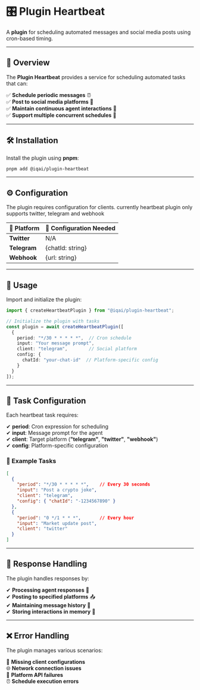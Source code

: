 # 🎛 Plugin Heartbeat

A **plugin** for scheduling automated messages and social media posts using cron-based timing.

---

## 📌 Overview

The **Plugin Heartbeat** provides a service for scheduling automated tasks that can:

✅ **Schedule periodic messages** ⏰  
✅ **Post to social media platforms** 📱  
✅ **Maintain continuous agent interactions** 🔄  
✅ **Support multiple concurrent schedules** 📅  

---

## 🛠 Installation

Install the plugin using **pnpm**:

```bash
pnpm add @iqai/plugin-heartbeat
```

---

## ⚙ Configuration

The plugin requires configuration for clients. currently heartbeat plugin only supports twitter, telegram and webhook

| 🔧 Platform | 📜 Configuration Needed |
|------------|------------------------|
| **Twitter**  | N/A |
| **Telegram** | {chatId: string} |
| **Webhook**  | {url: string} |

---

## 🚀 Usage

Import and initialize the plugin:

```typescript
import { createHeartbeatPlugin } from "@iqai/plugin-heartbeat";

// Initialize the plugin with tasks
const plugin = await createHeartbeatPlugin([
  {
    period: "*/30 * * * * *",  // Cron schedule
    input: "Your message prompt",
    client: "telegram",        // Social platform
    config: {
      chatId: "your-chat-id"  // Platform-specific config
    }
  }
]);
```

---

## 🎯 Task Configuration

Each heartbeat task requires:

✔ **period**: Cron expression for scheduling  
✔ **input**: Message prompt for the agent  
✔ **client**: Target platform (**"telegram"**,  **"twitter"**, **"webhook"**)  
✔ **config**: Platform-specific configuration  

### 💬 Example Tasks

```json
[
  {
    "period": "*/30 * * * * *",    // Every 30 seconds
    "input": "Post a crypto joke",
    "client": "telegram",
    "config": { "chatId": "-1234567890" }
  },
  {
    "period": "0 */1 * * *",       // Every hour
    "input": "Market update post",
    "client": "twitter"
  }
]
```

---

## 📜 Response Handling

The plugin handles responses by:

✔ **Processing agent responses** 🤖  
✔ **Posting to specified platforms** 📤  
✔ **Maintaining message history** 📝  
✔ **Storing interactions in memory** 💾  

---

## ❌ Error Handling

The plugin manages various scenarios:

🚨 **Missing client configurations**  
🌐 **Network connection issues**  
📡 **Platform API failures**  
⏰ **Schedule execution errors**  
